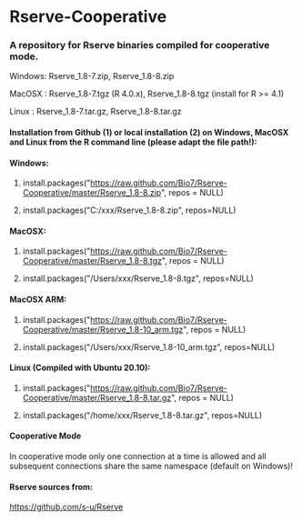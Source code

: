 # Rserve-Cooperative

### A repository for Rserve binaries compiled for cooperative mode.

Windows: Rserve_1.8-7.zip, Rserve_1.8-8.zip

MacOSX : Rserve_1.8-7.tgz (R 4.0.x), Rserve_1.8-8.tgz (install for R >= 4.1)

Linux  : Rserve_1.8-7.tar.gz, Rserve_1.8-8.tar.gz

#### Installation from Github (1) or local installation (2) on Windows, MacOSX and Linux from the R command line (please adapt the file path!):

#### Windows:

1. install.packages("https://raw.github.com/Bio7/Rserve-Cooperative/master/Rserve_1.8-8.zip", repos = NULL)

2. install.packages("C:/xxx/Rserve_1.8-8.zip", repos=NULL)

#### MacOSX:

1. install.packages("https://raw.github.com/Bio7/Rserve-Cooperative/master/Rserve_1.8-8.tgz", repos = NULL)

2. install.packages("/Users/xxx/Rserve_1.8-8.tgz", repos=NULL)

#### MacOSX ARM:

1. install.packages("https://raw.github.com/Bio7/Rserve-Cooperative/master/Rserve_1.8-10_arm.tgz", repos = NULL)

2. install.packages("/Users/xxx/Rserve_1.8-10_arm.tgz", repos=NULL)

#### Linux (Compiled with Ubuntu 20.10):

1. install.packages("https://raw.github.com/Bio7/Rserve-Cooperative/master/Rserve_1.8-8.tar.gz", repos = NULL)

2. install.packages("/home/xxx/Rserve_1.8-8.tar.gz", repos=NULL)

#### Cooperative Mode

In cooperative mode only one connection at a time is allowed and all subsequent connections share the same namespace (default on Windows)!

#### Rserve sources from:

https://github.com/s-u/Rserve
